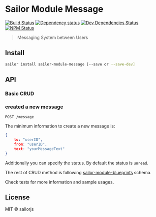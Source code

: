 # Sailor Module Message

[![Build Status](http://img.shields.io/travis/sailorjs/sailor-module-messenger/master.svg?style=flat)](https://travis-ci.org/sailorjs/sailor-module-messenger)
[![Dependency status](http://img.shields.io/david/sailorjs/sailor-module-messenger.svg?style=flat)](https://david-dm.org/sailorjs/sailor-module-messenger)
[![Dev Dependencies Status](http://img.shields.io/david/dev/sailorjs/sailor-module-messenger.svg?style=flat)](https://david-dm.org/sailorjs/sailor-module-messenger#info=devDependencies)
[![NPM Status](http://img.shields.io/npm/dm/sailor-module-messenger.svg?style=flat)](https://www.npmjs.org/package/sailor-module-messenger)

> Messaging System between Users

## Install

```bash
sailor install sailor-module-message [--save or --save-dev]
```

## API

### Basic CRUD

### created a new message

```
POST /message
```

The minimum information to create a new message is:

```json
{
	to: "userID",
	from: "userID",
	text: "yourMessageText"
}
```

Additionally you can specify the status. By default the status is `unread`.


The rest of CRUD method is following [sailor-module-blueprints](https://github.com/sailorjs/sailor-module-blueprints) schema. 

Check tests for more information and sample usages.


## License

MIT © sailorjs


